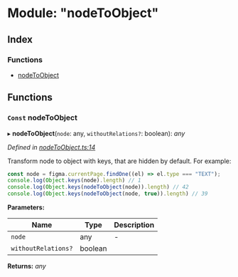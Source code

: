
# Module: "nodeToObject"

## Index

### Functions

* [nodeToObject](_nodetoobject_.md#const-nodetoobject)

## Functions

### `Const` nodeToObject

▸ **nodeToObject**(`node`: any, `withoutRelations?`: boolean): *any*

*Defined in [nodeToObject.ts:14](https://github.com/figma-plugin-helper-functions/figma-plugin-helpers/blob/7c4bed4/src/helpers/nodeToObject.ts#L14)*

Transform node to object with keys, that are hidden by default.
For example:
```ts
const node = figma.currentPage.findOne((el) => el.type === "TEXT");
console.log(Object.keys(node).length) // 1
console.log(Object.keys(nodeToObject(node)).length) // 42
console.log(Object.keys(nodeToObject(node, true)).length) // 39
```

**Parameters:**

Name | Type | Description |
------ | ------ | ------ |
`node` | any | - |
`withoutRelations?` | boolean |   |

**Returns:** *any*

